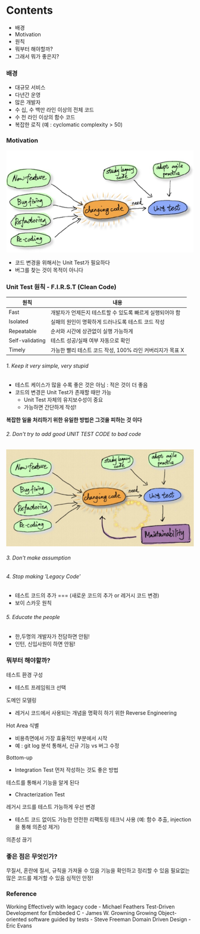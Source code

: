 # Contents
- 배경
- Motivation
- 원칙
- 뭐부터 해야할까?
- 그래서 뭐가 좋은지?


### 배경
- 대규모 서비스
- 다년간 운영
- 많은 개발자
- 수 십, 수 백만 라인 이상의 전체 코드
- 수 천 라인 이상의 함수 코드
- 복잡한 로직 (예 : cyclomatic complexity > 50)

### Motivation
![Changing code needs unit tests](./images/changing-code-need-unit-test.png)
- 코드 변경을 위해서는 Unit Test가 필요하다
- 버그를 찾는 것이 목적이 아니다

### Unit Test 원칙 - F.I.R.S.T (Clean Code)
| 원칙 | 내용 |
|---|---|
|Fast|개발자가 언제든지 테스트할 수 있도록 빠르게 실행되어야 함|
|Isolated|실패의 원인이 명확하게 드러나도록 테스트 코드 작성|
|Repeatable|순서와 시간에 상관없이 실행 가능하게|
|Self-validating|테스트 성공/실패 여부 자동으로 확인|
|Timely|가능한 빨리 테스트 코드 작성, 100% 라인 커버리지가 목표 X|

###### 1. Keep it very simple, very stupid
- 테스트 케이스가 많을 수록 좋은 것은 아님 : 적은 것이 더 좋음
- 코드의 변경은 Unit Test가 존재할 때만 가능
  - Unit Test 자체의 유지보수성이 중요
  - 가능하면 간단하게 작성!

**복잡한 일을 처리하기 위한 유일한 방법은 그것을 피하는 것 이다**

###### 2. Don't try to add good UNIT TEST CODE to bad code
![Maintainability of Unit Test is important](./images/unit-test-maintainability.png)

###### 3. Don't make assumption

###### 4. Stop making 'Legacy Code'
- 테스트 코드의 추가 === (새로운 코드의 추가 or 레거시 코드 변경)
- 보이 스카웃 원칙

###### 5. Educate the people
- 한,두명의 개발자가 전담하면 안됨!
- 인턴, 신입사원이 하면 안됨!

### 뭐부터 해야할까?
테스트 환경 구성
- 테스트 프레임워크 선택

도메인 모델링
- 레거시 코드에서 사용되는 개념을 명확히 하기 위한 Reverse Engineering

Hot Area 식별
- 비용측면에서 가장 효율적인 부분에서 시작
- 예 : git log 분석 통해서, 신규 기능 vs 버그 수정

Bottom-up
- Integration Test 먼저 작성하는 것도 좋은 방법

테스트를 통해서 기능을 알게 된다
- Chracterization Test

레거시 코드를 테스트 가능하게 우선 변경
- 테스트 코드 없이도 가능한 안전한 리팩토링 테크닉 사용 (예: 함수 추출, injection을 통해 의존성 제거)

의존성 끊기

### 좋은 점은 무엇인가?
무질서, 혼란에 질서, 규칙을 가져올 수 있음
기능을 확인하고 정리할 수 있음
필요없는 많은 코드를 제거할 수 있음
심적인 안정!


### Reference
Working Effectively with legacy code - Michael Feathers
Test-Driven Development for Embbeded C - James W. Growning
Growing Object-oriented software guided by tests - Steve Freeman
Domain Driven Design - Eric Evans
